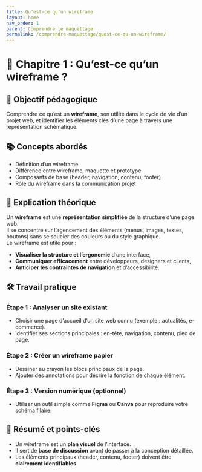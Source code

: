 ```yaml
---
title: Qu’est-ce qu’un wireframe
layout: home
nav_order: 1
parent: Comprendre le maquettage
permalink: /comprendre-maquettage/quest-ce-qu-un-wireframe/
---
```



# 📘 Chapitre 1 : Qu’est-ce qu’un wireframe ?

## 🎯 Objectif pédagogique  
Comprendre ce qu’est un **wireframe**, son utilité dans le cycle de vie d’un projet web, et identifier les éléments clés d’une page à travers une représentation schématique.

## 📚 Concepts abordés  
- Définition d’un wireframe  
- Différence entre wireframe, maquette et prototype  
- Composants de base (header, navigation, contenu, footer)  
- Rôle du wireframe dans la communication projet  

## 🧠 Explication théorique  
Un **wireframe** est une **représentation simplifiée** de la structure d’une page web.  
Il se concentre sur l’agencement des éléments (menus, images, textes, boutons) sans se soucier des couleurs ou du style graphique.  
Le wireframe est utile pour :  
- **Visualiser la structure et l’ergonomie** d’une interface,  
- **Communiquer efficacement** entre développeurs, designers et clients,  
- **Anticiper les contraintes de navigation** et d’accessibilité.

## 🛠 Travail pratique  
### Étape 1 : Analyser un site existant  
- Choisir une page d’accueil d’un site web connu (exemple : actualités, e-commerce).  
- Identifier ses sections principales : en-tête, navigation, contenu, pied de page.

### Étape 2 : Créer un wireframe papier  
- Dessiner au crayon les blocs principaux de la page.  
- Ajouter des annotations pour décrire la fonction de chaque élément.

### Étape 3 : Version numérique (optionnel)  
- Utiliser un outil simple comme **Figma** ou **Canva** pour reproduire votre schéma filaire.

## 🧾 Résumé et points-clés  
- Un wireframe est un **plan visuel** de l’interface.  
- Il sert de **base de discussion** avant de passer à la conception détaillée.  
- Les éléments principaux (header, contenu, footer) doivent être **clairement identifiables**.
